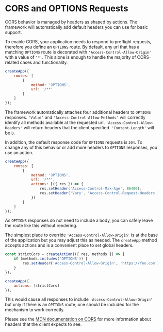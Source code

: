# CORS and OPTIONS Requests

CORS behavior is managed by headers as shaped by actions. The framework will automatically add default headers you can use for basic support.

To enable CORS, your application needs to respond to preflight requests, therefore you define an `OPTIONS` route. By default, any url that has a matching `OPTIONS` route is decorated with `'Access-Control-Allow-Origin'` with a value of `'*'`. This alone is enough to handle the majority of CORS-related cases and functionality.

```javascript
createApp({
    routes: [
        {
            method: 'OPTIONS',
            url: '/**'
        }
    ]
});
```

The framework automatically attaches four additional headers to `OPTIONS` responses. `'Valid'` and `'Access-Control-Allow-Methods'` will correctly identify all methods available at the requested url. `'Access-Control-Allow-Headers'` will return headers that the client specified. `'Content-Length'` will be `0`.

In addition, the default response code for `OPTIONS` requests is `204`. To change any of this behavior or add more headers to `OPTIONS` responses, you use an action.

```javascript
createApp({
    routes: [
        {
            method: 'OPTIONS',
            url: '/**',
            actions: [({ res }) => {
                res.setHeader('Access-Control-Max-Age', 86400);
                res.setHeader('Vary', 'Access-Control-Request-Headers');
            }]
        }
    ]
});
```

As `OPTIONS` responses do not need to include a body, you can safely leave the route like this without rendering.

The simplest place to override `'Access-Control-Allow-Origin'` is at the base of the application but you may adjust this as needed. The `createApp` method accepts actions and is a convenient place to set global headers.

```javascript
const strictCors = createAction(({ res, methods }) => {
    if (methods.includes('OPTIONS')) {
        res.setHeader('Access-Control-Allow-Origin', 'https://foo.com');
    }
});

createApp({
    actions: [strictCors]
});
```

This would cause all responses to include `'Access-Control-Allow-Origin'` but only if there is an `OPTIONS` route; one should be included for the mechanism to work correctly.

Please see the <a href="https://developer.mozilla.org/en-US/docs/Web/HTTP/CORS" target="_blank">MDN documentation on CORS</a> for more information about headers that the client expects to see.
